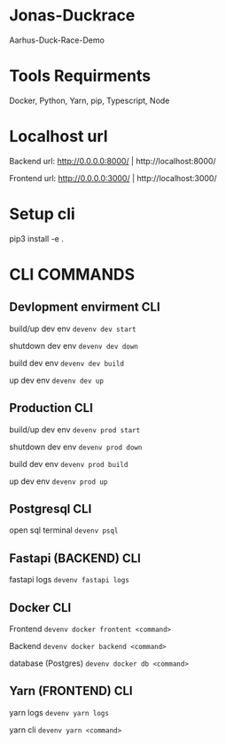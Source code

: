 # Jonas-Duckrace
Aarhus-Duck-Race-Demo

# Tools Requirments

Docker, Python, Yarn, pip, Typescript, Node

# Localhost url

Backend url: http://0.0.0.0:8000/ | http://localhost:8000/

Frontend url: http://0.0.0.0:3000/ | http://localhost:3000/

# Setup cli 

pip3 install -e .

# CLI COMMANDS

## Devlopment envirment CLI

build/up dev env ```devenv dev start```

shutdown dev env ```devenv dev down```

build dev env ```devenv dev build```

up dev env ```devenv dev up```

## Production CLI

build/up dev env ```devenv prod start```

shutdown dev env ```devenv prod down```

build dev env ```devenv prod build```

up dev env ```devenv prod up```

## Postgresql CLI

open sql terminal ```devenv psql```

## Fastapi (BACKEND) CLI

fastapi logs ```devenv fastapi logs```

## Docker CLI

Frontend ```devenv docker frontent <command>```

Backend ```devenv docker backend <command>```

database (Postgres) ```devenv docker db <command>```

## Yarn (FRONTEND) CLI

yarn logs ```devenv yarn logs```

yarn cli ```devenv yarn <command>```

